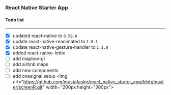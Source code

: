### React Native Starter App

#### Todo list
------------


> 
- [x] updated react-native to `0.59.6`
- [x] update react-native-reanimated  to `1.0.1`
- [x] update react-native-gesture-handler to `1.1.0`
- [x] added react-native-lottie
- [ ] add mapbox-gl
- [ ] add airbnb maps
- [ ] add new components
- [ ] add onesignal setup
<img url="https://github.com/mustafaskir/react_native_starter_app/blob/master/screenR.gif" width="200px height="300px">
